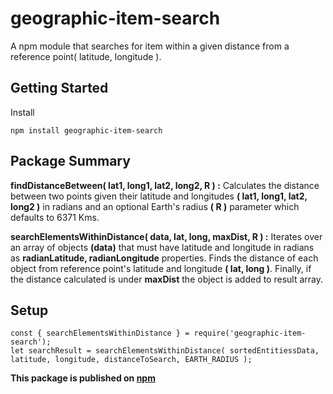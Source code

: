 # geographic-item-search
A npm module that searches for item within a given distance from a reference point( latitude, longitude ).

## Getting Started

Install
```
npm install geographic-item-search
```

## Package Summary

**findDistanceBetween( lat1, long1, lat2, long2, R ) :** Calculates the distance between two points given their latitude and longitudes **( lat1, long1, lat2, long2 )** in radians and an optional Earth's radius **( R )** parameter which defaults to 6371 Kms.


**searchElementsWithinDistance( data, lat, long, maxDist, R ) :** Iterates over an array of objects **(data)** that must have
latitude and longitude in radians as **radianLatitude, radianLongitude** properties. Finds the distance of each object from reference point's latitude and longitude **( lat, long )**. Finally, if the distance calculated is under **maxDist** the object
is added to result array.

## Setup

```
const { searchElementsWithinDistance } = require('geographic-item-search');
let searchResult = searchElementsWithinDistance( sortedEntitiessData, latitude, longitude, distanceToSearch, EARTH_RADIUS );
```



**This package is published on [npm](https://www.npmjs.com/package/geographic-item-search)**
